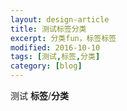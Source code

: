 ```yaml
---
layout: design-article
title: 测试标签分类
excerpt: 分类fun，标签标签
modified: 2016-10-10
tags: [测试,标签,分类]
category: [blog]
---
```




测试 **标签**/**分类**
